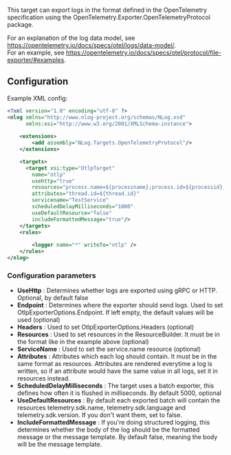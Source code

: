 This target can export logs in the format defined in the OpenTelemetry specification using the OpenTelemetry.Exporter.OpenTelemetryProtocol package.

For an explanation of the log data model, see https://opentelemetry.io/docs/specs/otel/logs/data-model/. <br>
For an example, see https://opentelemetry.io/docs/specs/otel/protocol/file-exporter/#examples.

## Configuration
Example XML config: 
```xml
<?xml version="1.0" encoding="utf-8" ?>
<nlog xmlns="http://www.nlog-project.org/schemas/NLog.xsd"
      xmlns:xsi="http://www.w3.org/2001/XMLSchema-instance">
	
    <extensions>
        <add assembly="NLog.Targets.OpenTelemetryProtocol"/>
    </extensions>

    <targets>
      <target xsi:type="OtlpTarget"
	    name="otlp"
	    usehttp="true"
        resources="process.name=${processname};process.id=${processid};deployment.environment=DEV"
		attributes="thread.id=${thread.id}"
	    servicename="TestService"
		scheduledDelayMilliseconds="1000"
		useDefaultResource="false"
		includeFormattedMessage="true"/>
    </targets>
    <rules>
		
        <logger name="*" writeTo="otlp" />
    </rules>
</nlog>
```

### Configuration parameters

- **UseHttp** : Determines whether logs are exported using gRPC or HTTP. Optional, by default false
- **Endpoint** : Determines where the exporter should send logs. Used to set OtlpExporterOptions.Endpoint. 
If left empty, the default values will be used (optional)
- **Headers** : Used to set OtlpExporterOptions.Headers (optional)
- **Resources** : Used to set resources in the ResourceBuilder. It must be in the format like in the example above (optional)
- **ServiceName** : Used to set the service.name resource (optional)
- **Attributes** : Attributes which each log should contain. It must be in the same format as resources. Attributes are rendered 
everytime a log is written, so if an attribute would have the same value in all logs, set it in resources instead.
- **ScheduledDelayMilliseconds** : The target uses a batch exporter, this defines how often it is flushed in milliseconds. 
By default 5000, optional
- **UseDefaultResources** : By default each exported batch will contain the resources telemetry.sdk.name, telemetry.sdk.language and telemetry.sdk.version. 
If you don't want them, set to false.
- **IncludeFormattedMessage** : If you're doing structured logging, this determines whether the body of the log 
should be the formatted message or the message template. By default false, meaning the body will be the message template.

